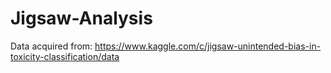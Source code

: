 # Jigsaw-Analysis

Data acquired from: https://www.kaggle.com/c/jigsaw-unintended-bias-in-toxicity-classification/data